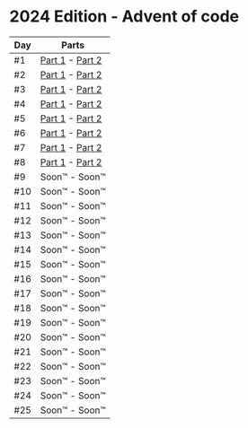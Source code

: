 # 2024 Edition - Advent of code

Day | Parts
--- | -------------------------------------------------------------------
#1  | [Part 1](./day-01/part-1/2024-01-1.ts) - [Part 2](./day-01/part-2/2024-01-2.ts)
#2  | [Part 1](./day-02/part-1/2024-02-1.ts) - [Part 2](./day-02/part-2/2024-02-2.ts)
#3  | [Part 1](./day-03/part-1/2024-03-1.ts) - [Part 2](./day-03/part-2/2024-03-2.ts)
#4  | [Part 1](./day-04/part-1/2024-04-1.ts) - [Part 2](./day-04/part-2/2024-04-2.ts)
#5  | [Part 1](./day-05/part-1/2024-05-1.ts) - [Part 2](./day-05/part-2/2024-05-2.ts)
#6  | [Part 1](./day-06/part-1/2024-06-1.ts) - [Part 2](./day-06/part-2/2024-06-2.ts)
#7  | [Part 1](./day-07/part-1/2024-07-1.ts) - [Part 2](./day-07/part-2/2024-07-2.ts)
#8  | [Part 1](./day-08/part-1/2024-08-1.ts) - [Part 2](./day-08/part-2/2024-08-2.ts)
#9  | Soon™                            - Soon™
#10 | Soon™                            - Soon™
#11 | Soon™                            - Soon™
#12 | Soon™                            - Soon™
#13 | Soon™                            - Soon™
#14 | Soon™                            - Soon™
#15 | Soon™                            - Soon™
#16 | Soon™                            - Soon™
#17 | Soon™                            - Soon™
#18 | Soon™                            - Soon™
#19 | Soon™                            - Soon™
#20 | Soon™                            - Soon™
#21 | Soon™                            - Soon™
#22 | Soon™                            - Soon™
#23 | Soon™                            - Soon™
#24 | Soon™                            - Soon™
#25 | Soon™                            - Soon™